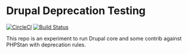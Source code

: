 # Drupal Deprecation Testing

[![CircleCI](https://circleci.com/gh/mglaman/drupal-deprecation-testing/tree/master.svg?style=svg)](https://circleci.com/gh/mglaman/drupal-deprecation-testing/tree/master) [![Build Status](https://travis-ci.com/mglaman/drupal-deprecation-testing.svg?branch=master)](https://travis-ci.com/mglaman/drupal-deprecation-testing)

This repo is an experiment to run Drupal core and some contrib against PHPStan with deprecation rules.